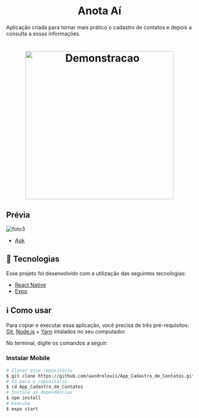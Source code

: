 <h1 align="center">
   Anota Aí
</h1>

Aplicação criada para tornar mais prático o cadastro de contatos e depois a consulta a essas informações.


<h1 align="center">
    <img alt="Demonstracao" title="Demonstracao" src="img/apresentacao.gif" width="400px" />
</h1>

## Prévia

![foto3](https://github.com/aandrelouis/App_Cadastro_de_Empresas/blob/main/img/App1.svg)

- [Apk][apk]

## :rocket: Tecnologias

Esse projeto foi desenvolvido com a utilização das seguintes tecnologias:
- [React Native][rn]
- [Expo][expo]



## :information_source: Como usar

Para copiar e executar essa aplicação, você precisa de três pré-requisitos: [Git](https://git-scm.com), [Node.js][nodejs] + [Yarn][yarn] intalados no seu computador.

No terminal, digite os comandos a seguir:

### Instalar Mobile

```bash
# Clonar esse repositório
$ git clone https://github.com/aandrelouis/App_Cadastro_de_Contatos.git
# Vá para o ropositório
$ cd App_Cadastro_de_Contatos
# Instale as dependências
$ npm install
# Execute
$ expo start
```







[nodejs]: https://nodejs.org/
[expo]: https://expo.io/
[rn]: https://facebook.github.io/react-native/
[yarn]: https://yarnpkg.com/
[apk]: https://drive.google.com/drive/folders/1snCT9Ih-hf2-ciqQ2VJ2nDnatd0deYN8?usp=sharing
